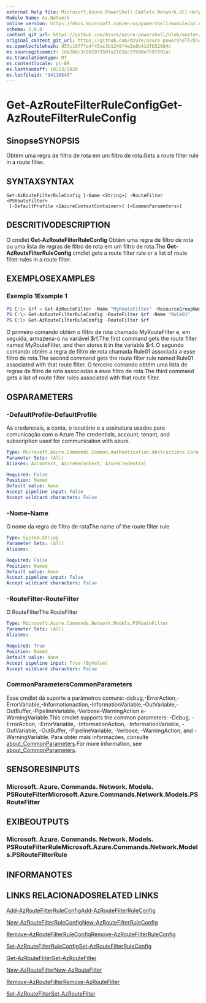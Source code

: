 ```yaml
---
external help file: Microsoft.Azure.PowerShell.Cmdlets.Network.dll-Help.xml
Module Name: Az.Network
online version: https://docs.microsoft.com/en-us/powershell/module/az.network/get-azroutefilterruleconfig
schema: 2.0.0
content_git_url: https://github.com/Azure/azure-powershell/blob/master/src/Network/Network/help/Get-AzRouteFilterRuleConfig.md
original_content_git_url: https://github.com/Azure/azure-powershell/blob/master/src/Network/Network/help/Get-AzRouteFilterRuleConfig.md
ms.openlocfilehash: d55c16f7fa4f45ac3b1249f4e2e8b41dfb529d4c
ms.sourcegitcommit: 1de2b6c3c99197958fa2101bc37680e7507f91ac
ms.translationtype: MT
ms.contentlocale: pt-BR
ms.lasthandoff: 10/13/2020
ms.locfileid: "94110540"
---
```

# <span data-ttu-id="d732f-101">Get-AzRouteFilterRuleConfig</span><span class="sxs-lookup"><span data-stu-id="d732f-101">Get-AzRouteFilterRuleConfig</span></span>

## <span data-ttu-id="d732f-102">Sinopse</span><span class="sxs-lookup"><span data-stu-id="d732f-102">SYNOPSIS</span></span>
<span data-ttu-id="d732f-103">Obtém uma regra de filtro de rota em um filtro de rota.</span><span class="sxs-lookup"><span data-stu-id="d732f-103">Gets a route filter rule in a route filter.</span></span>

## <span data-ttu-id="d732f-104">SYNTAX</span><span class="sxs-lookup"><span data-stu-id="d732f-104">SYNTAX</span></span>

```
Get-AzRouteFilterRuleConfig [-Name <String>] -RouteFilter <PSRouteFilter>
 [-DefaultProfile <IAzureContextContainer>] [<CommonParameters>]
```

## <span data-ttu-id="d732f-105">DESCRITIVO</span><span class="sxs-lookup"><span data-stu-id="d732f-105">DESCRIPTION</span></span>
<span data-ttu-id="d732f-106">O cmdlet **Get-AzRouteFilterRuleConfig** Obtém uma regra de filtro de rota ou uma lista de regras de filtro de rota em um filtro de rota.</span><span class="sxs-lookup"><span data-stu-id="d732f-106">The **Get-AzRouteFilterRuleConfig** cmdlet gets a route filter rule or a list of route filter rules in a route filter.</span></span>

## <span data-ttu-id="d732f-107">EXEMPLOS</span><span class="sxs-lookup"><span data-stu-id="d732f-107">EXAMPLES</span></span>

### <span data-ttu-id="d732f-108">Exemplo 1</span><span class="sxs-lookup"><span data-stu-id="d732f-108">Example 1</span></span>
```powershell
PS C:\> $rf = Get-AzRouteFilter -Name "MyRouteFilter" -ResourceGroupName "MyResourceGroup"
PS C:\> Get-AzRouteFilterRuleConfig -RouteFilter $rf -Name "Rule01"
PS C:\> Get-AzRouteFilterRuleConfig -RouteFilter $rf
```

<span data-ttu-id="d732f-109">O primeiro comando obtém o filtro de rota chamado MyRouteFilter e, em seguida, armazena-o na variável $rf.</span><span class="sxs-lookup"><span data-stu-id="d732f-109">The first command gets the route filter named MyRouteFilter, and then stores it in the variable $rf.</span></span>
<span data-ttu-id="d732f-110">O segundo comando obtém a regra de filtro de rota chamada Rule01 associada a esse filtro de rota.</span><span class="sxs-lookup"><span data-stu-id="d732f-110">The second command gets the route filter rule named Rule01 associated with that route filter.</span></span>
<span data-ttu-id="d732f-111">O terceiro comando obtém uma lista de regras de filtro de rota associadas a esse filtro de rota.</span><span class="sxs-lookup"><span data-stu-id="d732f-111">The third command gets a list of route filter rules associated with that route filter.</span></span>

## <span data-ttu-id="d732f-112">OS</span><span class="sxs-lookup"><span data-stu-id="d732f-112">PARAMETERS</span></span>

### <span data-ttu-id="d732f-113">-DefaultProfile</span><span class="sxs-lookup"><span data-stu-id="d732f-113">-DefaultProfile</span></span>
<span data-ttu-id="d732f-114">As credenciais, a conta, o locatário e a assinatura usados para comunicação com o Azure.</span><span class="sxs-lookup"><span data-stu-id="d732f-114">The credentials, account, tenant, and subscription used for communication with azure.</span></span>

```yaml
Type: Microsoft.Azure.Commands.Common.Authentication.Abstractions.Core.IAzureContextContainer
Parameter Sets: (All)
Aliases: AzContext, AzureRmContext, AzureCredential

Required: False
Position: Named
Default value: None
Accept pipeline input: False
Accept wildcard characters: False
```

### <span data-ttu-id="d732f-115">-Nome</span><span class="sxs-lookup"><span data-stu-id="d732f-115">-Name</span></span>
<span data-ttu-id="d732f-116">O nome da regra de filtro de rota</span><span class="sxs-lookup"><span data-stu-id="d732f-116">The name of the route filter rule</span></span>

```yaml
Type: System.String
Parameter Sets: (All)
Aliases:

Required: False
Position: Named
Default value: None
Accept pipeline input: False
Accept wildcard characters: False
```

### <span data-ttu-id="d732f-117">-RouteFilter</span><span class="sxs-lookup"><span data-stu-id="d732f-117">-RouteFilter</span></span>
<span data-ttu-id="d732f-118">O RouteFilter</span><span class="sxs-lookup"><span data-stu-id="d732f-118">The RouteFilter</span></span>

```yaml
Type: Microsoft.Azure.Commands.Network.Models.PSRouteFilter
Parameter Sets: (All)
Aliases:

Required: True
Position: Named
Default value: None
Accept pipeline input: True (ByValue)
Accept wildcard characters: False
```

### <span data-ttu-id="d732f-119">CommonParameters</span><span class="sxs-lookup"><span data-stu-id="d732f-119">CommonParameters</span></span>
<span data-ttu-id="d732f-120">Esse cmdlet dá suporte a parâmetros comuns:-debug,-ErrorAction,-ErrorVariable,-Informationaction,-InformationVariable,-OutVariable,-OutBuffer,-PipelineVariable,-Verbose-WarningAction e-WarningVariable.</span><span class="sxs-lookup"><span data-stu-id="d732f-120">This cmdlet supports the common parameters: -Debug, -ErrorAction, -ErrorVariable, -InformationAction, -InformationVariable, -OutVariable, -OutBuffer, -PipelineVariable, -Verbose, -WarningAction, and -WarningVariable.</span></span> <span data-ttu-id="d732f-121">Para obter mais informações, consulte [about_CommonParameters](http://go.microsoft.com/fwlink/?LinkID=113216).</span><span class="sxs-lookup"><span data-stu-id="d732f-121">For more information, see [about_CommonParameters](http://go.microsoft.com/fwlink/?LinkID=113216).</span></span>

## <span data-ttu-id="d732f-122">SENSORES</span><span class="sxs-lookup"><span data-stu-id="d732f-122">INPUTS</span></span>

### <span data-ttu-id="d732f-123">Microsoft. Azure. Commands. Network. Models. PSRouteFilter</span><span class="sxs-lookup"><span data-stu-id="d732f-123">Microsoft.Azure.Commands.Network.Models.PSRouteFilter</span></span>

## <span data-ttu-id="d732f-124">EXIBE</span><span class="sxs-lookup"><span data-stu-id="d732f-124">OUTPUTS</span></span>

### <span data-ttu-id="d732f-125">Microsoft. Azure. Commands. Network. Models. PSRouteFilterRule</span><span class="sxs-lookup"><span data-stu-id="d732f-125">Microsoft.Azure.Commands.Network.Models.PSRouteFilterRule</span></span>

## <span data-ttu-id="d732f-126">INFORMA</span><span class="sxs-lookup"><span data-stu-id="d732f-126">NOTES</span></span>

## <span data-ttu-id="d732f-127">LINKS RELACIONADOS</span><span class="sxs-lookup"><span data-stu-id="d732f-127">RELATED LINKS</span></span>

[<span data-ttu-id="d732f-128">Add-AzRouteFilterRuleConfig</span><span class="sxs-lookup"><span data-stu-id="d732f-128">Add-AzRouteFilterRuleConfig</span></span>](./Add-AzRouteFilterRuleConfig.md)

[<span data-ttu-id="d732f-129">New-AzRouteFilterRuleConfig</span><span class="sxs-lookup"><span data-stu-id="d732f-129">New-AzRouteFilterRuleConfig</span></span>](./New-AzRouteFilterRuleConfig.md)

[<span data-ttu-id="d732f-130">Remove-AzRouteFilterRuleConfig</span><span class="sxs-lookup"><span data-stu-id="d732f-130">Remove-AzRouteFilterRuleConfig</span></span>](./Remove-AzRouteFilterRuleConfig.md)

[<span data-ttu-id="d732f-131">Set-AzRouteFilterRuleConfig</span><span class="sxs-lookup"><span data-stu-id="d732f-131">Set-AzRouteFilterRuleConfig</span></span>](./Set-AzRouteFilterRuleConfig.md)

[<span data-ttu-id="d732f-132">Get-AzRouteFilter</span><span class="sxs-lookup"><span data-stu-id="d732f-132">Get-AzRouteFilter</span></span>](./Get-AzRouteFilter.md)

[<span data-ttu-id="d732f-133">New-AzRouteFilter</span><span class="sxs-lookup"><span data-stu-id="d732f-133">New-AzRouteFilter</span></span>](./New-AzRouteFilter.md)

[<span data-ttu-id="d732f-134">Remove-AzRouteFilter</span><span class="sxs-lookup"><span data-stu-id="d732f-134">Remove-AzRouteFilter</span></span>](./Remove-AzRouteFilter.md)

[<span data-ttu-id="d732f-135">Set-AzRouteFilter</span><span class="sxs-lookup"><span data-stu-id="d732f-135">Set-AzRouteFilter</span></span>](./Set-AzRouteFilter.md)
